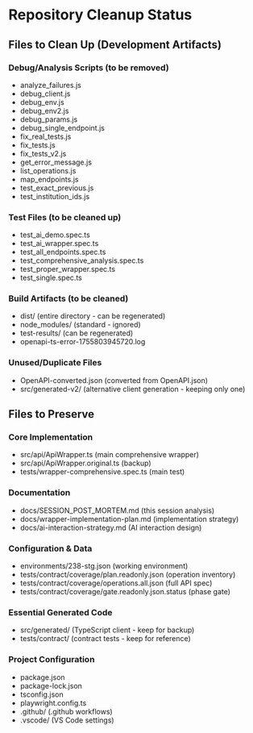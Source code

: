 # Repository Cleanup Status

## Files to Clean Up (Development Artifacts)

### Debug/Analysis Scripts (to be removed)
- analyze_failures.js
- debug_client.js  
- debug_env.js
- debug_env2.js
- debug_params.js
- debug_single_endpoint.js
- fix_real_tests.js
- fix_tests.js
- fix_tests_v2.js
- get_error_message.js
- list_operations.js
- map_endpoints.js
- test_exact_previous.js
- test_institution_ids.js

### Test Files (to be cleaned up)
- test_ai_demo.spec.ts
- test_ai_wrapper.spec.ts
- test_all_endpoints.spec.ts
- test_comprehensive_analysis.spec.ts
- test_proper_wrapper.spec.ts
- test_single.spec.ts

### Build Artifacts (to be cleaned)
- dist/ (entire directory - can be regenerated)
- node_modules/ (standard - ignored)
- test-results/ (can be regenerated)
- openapi-ts-error-1755803945720.log

### Unused/Duplicate Files
- OpenAPI-converted.json (converted from OpenAPI.json)
- src/generated-v2/ (alternative client generation - keeping only one)

## Files to Preserve

### Core Implementation
- src/api/ApiWrapper.ts (main comprehensive wrapper)
- src/api/ApiWrapper.original.ts (backup)
- tests/wrapper-comprehensive.spec.ts (main test)

### Documentation
- docs/SESSION_POST_MORTEM.md (this session analysis)
- docs/wrapper-implementation-plan.md (implementation strategy)
- docs/ai-interaction-strategy.md (AI interaction design)

### Configuration & Data
- environments/238-stg.json (working environment)
- tests/contract/coverage/plan.readonly.json (operation inventory)
- tests/contract/coverage/operations.all.json (full API spec)
- tests/contract/coverage/gate.readonly.json.status (phase gate)

### Essential Generated Code
- src/generated/ (TypeScript client - keep for backup)
- tests/contract/ (contract tests - keep for reference)

### Project Configuration
- package.json
- package-lock.json  
- tsconfig.json
- playwright.config.ts
- .github/ (.github workflows)
- .vscode/ (VS Code settings)
